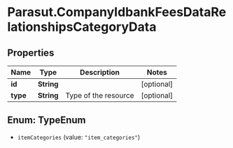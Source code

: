 # Parasut.CompanyIdbankFeesDataRelationshipsCategoryData

## Properties
Name | Type | Description | Notes
------------ | ------------- | ------------- | -------------
**id** | **String** |  | [optional] 
**type** | **String** | Type of the resource | [optional] 


<a name="TypeEnum"></a>
## Enum: TypeEnum


* `itemCategories` (value: `"item_categories"`)




